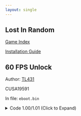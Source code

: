 ```yaml
---
layout: single
---
```


## Lost In Random

[Game Index](/patch/#patches)

[Installation Guide](https://illusion0001.github.io/install-instructions/)

## 60 FPS Unlock

Author: [TL431](https://github.com/TL431)

CUSA19591

In file: `eboot.bin`

<details>
<summary>Code 1.00/1.01 (Click to Expand)</summary>

{% highlight none %}
40 0F 95 C6 8B B8 B0 02 00 00

40 0F 94 C6 8B B8 B0 02 00 00 
{% endhighlight %}

</details>
